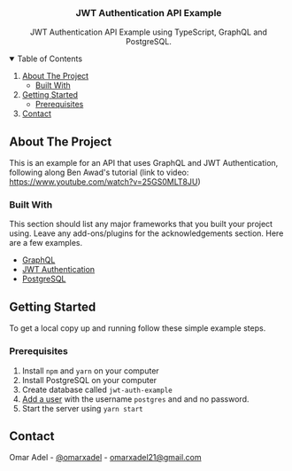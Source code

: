 <!-- PROJECT LOGO -->
<br />
<p align="center">

  <h3 align="center">JWT Authentication API Example</h3>

  <p align="center">
    JWT Authentication API Example using TypeScript, GraphQL and PostgreSQL.
</p>



<!-- TABLE OF CONTENTS -->
<details open="open">
  <summary>Table of Contents</summary>
  <ol>
    <li>
      <a href="#about-the-project">About The Project</a>
      <ul>
        <li><a href="#built-with">Built With</a></li>
      </ul>
    </li>
    <li>
      <a href="#getting-started">Getting Started</a>
      <ul>
        <li><a href="#prerequisites">Prerequisites</a></li>
      </ul>
    </li>
    <li><a href="#contact">Contact</a></li>
  </ol>
</details>



<!-- ABOUT THE PROJECT -->
## About The Project
This is an example for an API that uses GraphQL and JWT Authentication, following along Ben Awad's tutorial (link to video: https://www.youtube.com/watch?v=25GS0MLT8JU)

### Built With

This section should list any major frameworks that you built your project using. Leave any add-ons/plugins for the acknowledgements section. Here are a few examples.
* [GraphQL](https://graphql.org/)
* [JWT Authentication](https://jwt.io/)
* [PostgreSQL](https://www.postgresql.org/)

<!-- GETTING STARTED -->
## Getting Started
To get a local copy up and running follow these simple example steps.

### Prerequisites

1. Install `npm` and `yarn` on your computer
1. Install PostgreSQL on your computer
1. Create database called `jwt-auth-example`
1. [Add a user](https://medium.com/coding-blocks/creating-user-database-and-adding-access-on-postgresql-8bfcd2f4a91e) with the username `postgres` and and no password.
1. Start the server using `yarn start`

<!-- CONTACT -->
## Contact

Omar Adel - [@omarxadel](https://twitter.com/omarxadel) - omarxadel21@gmail.com

